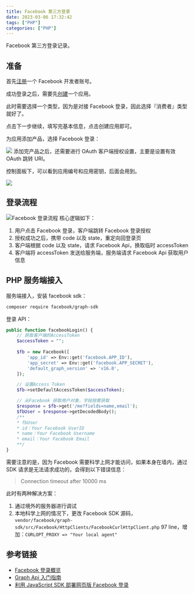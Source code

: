 ```yaml
---
title: Facebook 第三方登录
date: 2023-03-06 17:32:42
tags: ["PHP"]
categories: ["PHP"]
---
```


Facebook 第三方登录记录。

<!-- more -->

## 准备

首先[注册](https://developers.facebook.com/)一个 Facebook 开发者账号。

成功登录之后，需要先[创建](https://developers.facebook.com/apps/create/)一个应用。

此时需要选择一个类型，因为是对接 Facebook 登录，因此选择『消费者』类型就好了。

点击下一步继续，填写完基本信息，点击创建应用即可。

为应用添加产品，选择 Facebook 登录：

![](https://cdn.jsdelivr.net/gh/0xAiKang/CDN/blog/images/20230228153639.png)
添加完产品之后，还需要进行 OAuth 客户端授权设置，主要是设置有效 OAuth 跳转 URI。

控制面板下，可以看到应用编号和应用密钥，后面会用到。

![](https://cdn.jsdelivr.net/gh/0xAiKang/CDN/blog/images/20230228155231.png)
## 登录流程

![Facebook 登录流程](https://img-blog.csdnimg.cn/20200423142735203.png?x-oss-process=image/watermark,type_ZmFuZ3poZW5naGVpdGk,shadow_10,text_aHR0cHM6Ly9ibG9nLmNzZG4ubmV0L2h1eXV5YW5nNjY4OA==,size_10,color_FFFFFF,t_70)
核心逻辑如下：
1. 用户点击 Facebook 登录，客户端跳转 Facebook 登录授权
2. 授权成功之后，携带 code 以及 state，重定向回登录页
3. 客户端根据 code 以及 state，请求 Facebook  Api，换取临时 accessToken
4. 客户端将 accessToken 发送给服务端，服务端请求 Facebook Api 获取用户信息

## PHP 服务端接入
服务端接入，安装 facebook sdk：
```bash
composer require facebook/graph-sdk
```

登录 API：
```php
public function facebookLogin() {
    // 获取客户端的AccessToken
    $accessToken = "";
  
    $fb = new Facebook([
        'app_id' => Env::get('facebook.APP_ID'),
        'app_secret' => Env::get('facebook.APP_SECRET'),
        'default_graph_version' => 'v16.0',
    ]);

    // 设置Access Token
    $fb->setDefaultAccessToken($accessToken);

    // 从Facebook 获取用户对象，字段按需获取
    $response = $fb->get('/me?fields=name,email');
    $fbUser = $response->getDecodedBody();
    /**
    * fbUser
    * id：Your Facebook UserID
    * name：Your Facebook Username
    * email：Your Facebook Email
    **/
}
```

需要注意的是，因为 Facebook 需要科学上网才能访问，如果本身在墙内，通过 SDK 请求是无法请求成功的，会得到以下错误信息：

> Connection timeout after 10000 ms

此时有两种解决方案：
1. 通过境外的服务器进行调试
2. 本地科学上网的情况下，更改 Facebook SDK 源码，`vendor/facebook/graph-sdk/src/Facebook/HttpClients/FacebookCurlHttpClient.php` 97 line，增加：`CURLOPT_PROXY => "Your local agent"`

## 参考链接
* [Facebook 登录概览](https://developers.facebook.com/docs/facebook-login/overview)
* [Graph Api 入门指南](https://developers.facebook.com/docs/graph-api/get-started)
* [利用 JavaScript SDK 部署网页版 Facebook 登录](https://developers.facebook.com/docs/facebook-login/web)
